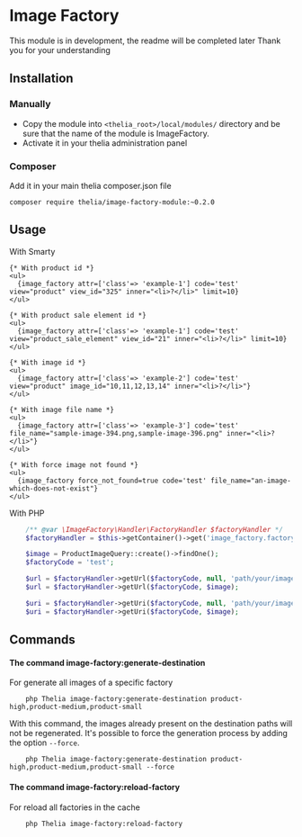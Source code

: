 # Image Factory

This module is in development, the readme will be completed later
Thank you for your understanding

## Installation

### Manually

* Copy the module into ```<thelia_root>/local/modules/``` directory and be sure that the name of the module is ImageFactory.
* Activate it in your thelia administration panel

### Composer

Add it in your main thelia composer.json file

```
composer require thelia/image-factory-module:~0.2.0
```

## Usage

With Smarty
```smarty
{* With product id *}
<ul>
  {image_factory attr=['class'=> 'example-1'] code='test' view="product" view_id="325" inner="<li>?</li>" limit=10}
</ul>

{* With product sale element id *}
<ul>
  {image_factory attr=['class'=> 'example-1'] code='test' view="product_sale_element" view_id="21" inner="<li>?</li>" limit=10}
</ul>

{* With image id *}
<ul>
  {image_factory attr=['class'=> 'example-2'] code='test' view="product" image_id="10,11,12,13,14" inner="<li>?</li>"}
</ul>

{* With image file name *}
<ul>
  {image_factory attr=['class'=> 'example-3'] code='test' file_name="sample-image-394.png,sample-image-396.png" inner="<li>?</li>"}
</ul>

{* With force image not found *}
<ul>
  {image_factory force_not_found=true code='test' file_name="an-image-which-does-not-exist"}
</ul>
```

With PHP
```php
    /** @var \ImageFactory\Handler\FactoryHandler $factoryHandler */
    $factoryHandler = $this->getContainer()->get('image_factory.factory_handler');

    $image = ProductImageQuery::create()->findOne();
    $factoryCode = 'test';

    $url = $factoryHandler->getUrl($factoryCode, null, 'path/your/image');
    $url = $factoryHandler->getUrl($factoryCode, $image);

    $uri = $factoryHandler->getUri($factoryCode, null, 'path/your/image');
    $uri = $factoryHandler->getUri($factoryCode, $image);
```

## Commands

#### The command image-factory:generate-destination

For generate all images of a specific factory

```shell
    php Thelia image-factory:generate-destination product-high,product-medium,product-small
```

With this command, the images already present on the destination paths will not be regenerated.
It's possible to force the generation process by adding the option `--force`.

```shell
    php Thelia image-factory:generate-destination product-high,product-medium,product-small --force
```

#### The command image-factory:reload-factory

For reload all factories in the cache

```shell
    php Thelia image-factory:reload-factory
```
